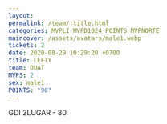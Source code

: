 ```yaml
---
layout: 
permalink: /team/:title.html
categories: MVPLI MVPD1024 POINTS MVPNORTE
maincover: /assets/avatars/male1.webp
tickets: 2
date: 2020-08-29 10:29:20 +0700
title: LEFTY
team: DUAT
MVPS: 2
sex: male1
POINTS: "90"
---
```

GDI 2LUGAR - 80